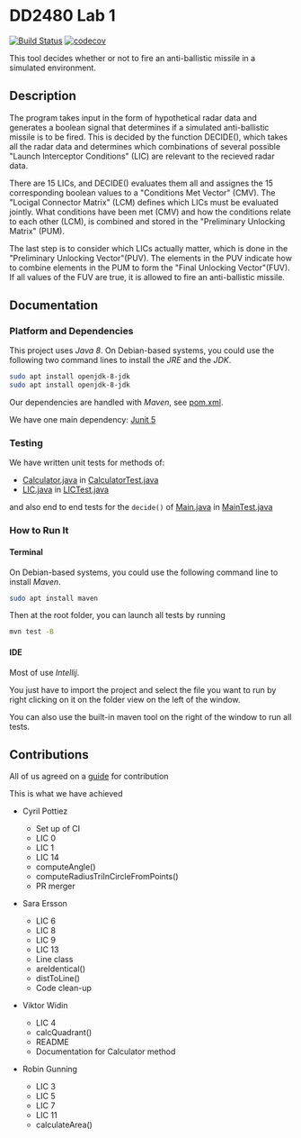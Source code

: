 # DD2480 Lab 1
[![Build Status](https://travis-ci.org/Cpptz/dd22480_lab_1.svg?branch=master)](https://travis-ci.org/Cpptz/dd22480_lab_1)
[![codecov](https://codecov.io/gh/Cpptz/dd22480_lab_1/branch/master/graph/badge.svg)](https://codecov.io/gh/Cpptz/dd22480_lab_1)

This tool decides whether or not to fire an anti-ballistic missile in a simulated environment.


## Description
The program takes input in the form of hypothetical radar data and generates a boolean signal that determines if a simulated anti-ballistic missile is to be fired. This is decided by the function DECIDE(), which takes all the radar data and determines which combinations of several possible "Launch Interceptor Conditions" (LIC) are relevant to the recieved radar data. 

There are 15 LICs, and DECIDE() evaluates them all and assignes the 15 corresponding boolean values to a "Conditions Met Vector" (CMV). The "Locigal Connector Matrix" (LCM) defines which LICs must be evaluated jointly. What conditions have been met (CMV) and how the conditions relate to each other (LCM), is combined and stored in the "Preliminary Unlocking Matrix" (PUM). 

The last step is to consider which LICs actually matter, which is done in the "Preliminary Unlocking Vector"(PUV). The elements in the PUV indicate how to combine elements in the PUM to form the "Final Unlocking Vector"(FUV). If all values of the FUV are true, it is allowed to fire an anti-ballistic missile.

## Documentation
### Platform and Dependencies
This project uses *Java 8*.
On Debian-based systems, you could use the following two command lines to install the *JRE* and the *JDK*.
```bash
sudo apt install openjdk-8-jdk
sudo apt install openjdk-8-jdk
```
Our dependencies are handled with *Maven*, see [pom.xml](pom.xml). 


We have one main dependency: [Junit 5](https://junit.org/junit5/) 

### Testing
We have written unit tests for methods of:
* [Calculator.java](src/main/java/main/Calculator.java) in [CalculatorTest.java](src/test/java/main/CalculatorTest.java)
* [LIC.java](src/main/java/main/LIC.java) in [LICTest.java](src/test/java/main/LICTest.java)

and also end to end tests for the ``decide()`` of [Main.java](src/main/java/main/Main.java) 
in [MainTest.java](src/test/java/main/MainTest.java) 

### How to Run It
#### Terminal
On Debian-based systems, you could use the following  command line to install *Maven*.
```bash
sudo apt install maven
```
Then at the root folder, you can launch all tests by running
```bash
mvn test -B
```

#### IDE
Most of use *Intellij*.  

You just have to import the project and select the file you want to run by right clicking 
on it on the folder view on the left of the window.

You can also use the built-in maven tool on the right of the window to run all tests.

## Contributions

All of us agreed on a [guide](CONTRIBUTING.md) for contribution

This is what we have achieved 
* Cyril Pottiez
    * Set up of CI
    * LIC 0
    * LIC 1
    * LIC 14
    * computeAngle()
    * computeRadiusTriInCircleFromPoints()
    * PR merger

* Sara Ersson
	* LIC 6
	* LIC 8
	* LIC 9
	* LIC 13
	* Line class
	* areIdentical()
	* distToLine()
	* Code clean-up
	
* Viktor Widin
	* LIC 4
	* calcQuadrant()
	* README
	* Documentation for Calculator method

* Robin Gunning
    * LIC 3
    * LIC 5
    * LIC 7
    * LIC 11
    * calculateArea()
